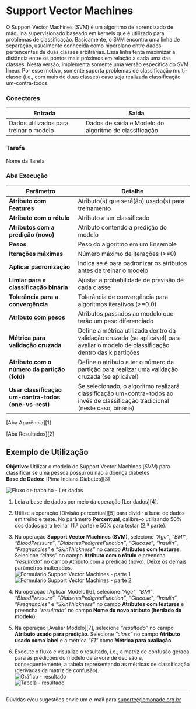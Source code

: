 # Support Vector Machines

O Support Vector Machines (SVM) é um algoritmo de aprendizado de máquina supervisionado baseado em kernels que é utilizado para problemas de classificação. Basicamente, o SVM encontra uma linha de separação, usualmente conhecida como hiperplano entre dados pertencentes de duas classes arbitrárias. Essa linha tenta maximizar 
a distância entre os pontos mais próximos em relação a cada uma das classes. Nesta versão, implementa somente uma versão específica do SVM linear. Por esse motivo, somente suporta problemas de classificação multi-classe (i.e., com mais de duas classes) caso seja realizada classificação um-contra-todos.


### Conectores
| Entrada | Saída |
| --- | --- |
| Dados utilizados para treinar o modelo | Dados de saída e Modelo do algoritmo de classificação |

### Tarefa
Nome da Tarefa

### Aba Execução
| Parâmetro | Detalhe |
| --- | --- |
| **Atributo com Features** | Atributo(s) que será(ão) usado(s) para treinamento |
| **Atributo com o rótulo** | Atributo a ser classificado |
| **Atributos com a predição (novo)** | Atributo contendo a predição do modelo |
| **Pesos** | Peso do algoritmo em um Ensemble |
| **Iterações máximas** | Número máximo de iterações (>=0) |
| **Aplicar padronização** | Indica se é para padronizar os atributos antes de treinar o modelo |
| **Limiar para a classificação binária** | Ajustar a probabilidade de previsão de cada classe |
| **Tolerância para a convergência** | Tolerância de convergência para algoritmos iterativos (>=0.0) |
| **Atributo com pesos** | Atributos passados ao modelo que terão um peso diferenciado |
| **Métrica para validação cruzada** | Define a métrica utilizada dentro da validação cruzada (se aplicável) para avaliar o modelo de classificação dentro das k partições |
| **Atributo com o número da partição (fold)** | Define o atributo a ter o número da partição para realizar uma validação cruzada (se aplicável) |
| **Usar classificação um-contra-todos (one-vs-rest)** | Se selecionado, o algoritmo realizará classificação um-contra-todos ao invés de classificação tradicional (neste caso, binária) |

[Aba Aparência][1]

[Aba Resultados][2] 

## Exemplo de Utilização
**Objetivo:** Utilizar o modelo do Support Vector Machines (*SVM*) para classificar se uma pessoa possui ou não a doença diabetes\
**Base de Dados:** [Pima Indians Diabetes][3]

![Fluxo de trabalho - Ler dados](/img/spark/aprendizado_de_maquina/classificacao_support_vector_machines/image4.png)

1. Leia a base de dados por meio da operação [Ler dados][4].

2. Utilize a operação [Divisão percentual][5] para dividir a base de dados em treino e teste. No parâmetro **Percentual**, calibre-o utilizando 50% dos dados para treinar (1.ª parte) e 50% para testar (2.ª parte).

3. Na operação **Support Vector Machines (SVM)**, selecione *“Age”*, *“BMI”*, *“BloodPressure”*, *“DiabetesPedigreeFunction”*, *“Glucose”*, *“Insulin”*, *“Pregnancies”* e *“SkinThickness”* no campo **Atributos com features**. Selecione *“class”* no campo **Atributo com o rótulo** e preencha *“resultado”* no campo Atributo com a predição (novo). Deixe os demais parâmetros inalterados.\
![Formulario Support Vector Machines - parte 1](/img/spark/aprendizado_de_maquina/classificacao_support_vector_machines/image3.png)
![Formulario Support Vector Machines - parte 2](/img/spark/aprendizado_de_maquina/classificacao_support_vector_machines/image1.png)

4. Na operação [Aplicar Modelo][6], selecione *“Age”*, *“BMI”*, *“BloodPressure”*, *“DiabetesPedigreeFunction”*, *“Glucose”*, *“Insulin”*, *“Pregnancies”* e *“SkinThickness”* no campo **Atributos com features** e preencha *“resultado”* no campo **Nome do novo atributo (herdado do modelo)**. 

5. Na operação [Avaliar Modelo][7], selecione *“resultado”* no campo **Atributo usado para predição**. Selecione *“class”* no campo **Atributo usado como label** e a métrica *“F1”* como **Métrica para avaliação**. 

6. Execute o fluxo e visualize o resultado, i.e., a matriz de confusão gerada para as predições do modelo de árvore de decisão e, consequentemente, a tabela representando as métricas de classificação (derivadas da matriz de confusão).\
![Gráfico - resultado](/img/spark/aprendizado_de_maquina/classificacao_support_vector_machines/image2.png)\
![Tabela - resultado](/img/spark/aprendizado_de_maquina/classificacao_support_vector_machines/image5.png)


---
Dúvidas e/ou sugestões envie um e-mail para suporte@lemonade.org.br

[Link na propria pagina]: #link-vem-pra-ca
